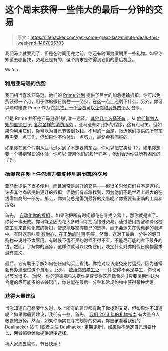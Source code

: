 # 这个周末获得一些伟大的最后一分钟的交易

> 原文：<https://lifehacker.com/get-some-great-last-minute-deals-this-weekend-1487035703>

我们马上就要到了，但是在时间用完之前，你还有时间为假期买一些礼物。如果你知道去哪里找，交易还是有的，这个周末是你得到它们的最后机会。

Watch

### 利用亚马逊的优势

我们相当喜欢亚马逊。他们的 [Prime 计划](https://lifehacker.com/is-amazon-prime-worth-it-1038496234) 提供了巨大的加急运输折扣，你可以免费获得一个月，用于你的假日购物——至少，在这一点上还剩下什么。另外，你可以随时赠送 Prime 作为 [的礼物，一个会员可以让你和另外四个人](https://lifehacker.com/share-your-amazon-prime-two-day-shipping-with-four-peop-5926298) 分享。

但是 Prime 并不是亚马逊省钱的唯一途径。 [其他几个选择还有](https://lifehacker.com/how-to-get-reduced-prices-and-save-money-when-shopping-5910524) ，从 [他们鲜为人知的直销店](http://lifehacker.com/get-great-deals-at-the-amazon-outlet-store-you-never-kn-508940774) 到 [各种各样的消费服务](https://lifehacker.com/five-lesser-known-amazon-services-that-can-save-you-tim-5927127) 。亚马逊有如此多的程序，这有点可笑，但如果你利用它们，你可以为自己节省很多钱。不利的一面是，筛选他们提供的所有东西需要一点工作，但如果你不怕付出一点努力，最终会有回报的。

如果你在这个假期从亚马逊买到了不想要的东西，你可以把它卖给 T2。如果你想要一个特别轻松的体验，你可以 [使用他们的履行程序](http://lifehacker.com/how-to-sell-your-excess-crap-for-cash-in-just-a-few-hou-5887412) ，他们会为你做所有困难的工作。

### 确保您在网上任何地方都能找到最划算的交易

亚马逊提供了很多便利，而且通常是最好的交易——但很多时候它们并不是这样。许多其他商店提供更好的折扣，但他们有点难找到，因为他们不是世界上最大的在线零售商的一部分。那么，你如何总是得到最好的交易呢？你需要有正确的工具和策略。

首先， [自动化你的折扣](https://lifehacker.com/how-to-automate-your-discounts-and-always-get-the-best-5978851) 。如果你把所有时间都花在寻找交易上，那你就是疯了。你将一事无成。你可能会因为花太多时间寻找而错过交易。通过使用提醒和价格检查工具来自动化您的折扣，使您能够掌握自己的选择，而不会迷失在优惠券的海洋中。有时这意味着 [有耐心，在正确的时间](http://lifehacker.com/how-do-i-get-the-best-price-when-shopping-online-5835689) 购买，然而，这对于最后一分钟的假日购物来说并不太管用。有时候不得不买的时候不得不买，不能尽可能的省下最多的钱。然而，了解你的选择，这样你就可以权衡它们，决定什么对你的假日购物需求最有意义。

最后，它有助于了解如何在任何购买上省钱。你绝对应该避免支付运费，因为通常会有办法绕过这个费用 。此外， [使用你的学生证](http://lifehacker.com/how-to-get-student-discounts-forever-5700743)——即使你不再是学生，你也可以节省很多。(当然，你的道德观将决定你是否觉得这样做合适。)只要采用你认为合适的尽可能多的省钱窍门，你总能在最后一分钟和常规购物中获得某种优惠。

### 获得大量建议

当你知道自己想要什么时，以上所有的建议都有助于你找到交易，但如果你不知道呢？如果你需要建议，我们有一些。首先， [我们 2013 年的礼物指南](http://lifehacker.com/tag/gift-guide-2013) 有大量令人敬畏的选择。然而，如果你确实在寻找划算的交易，你应该看看我们的 [Dealhacker 帖子](http://lifehacker.com/tag/dealhacker) (或者关注 Dealhacker 定期更新)。如果你不确定自己想要什么，两者都会给你提供很多选择。

祝大家周五愉快，节日快乐！
